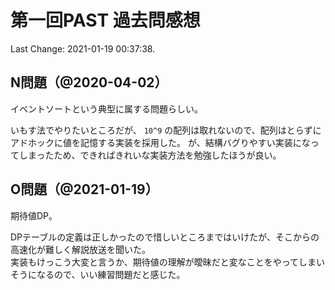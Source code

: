 # 第一回PAST 過去問感想

Last Change: 2021-01-19 00:37:38.

## N問題（@2020-04-02）

イベントソートという典型に属する問題らしい。

いもす法でやりたいところだが、 `10^9` の配列は取れないので、配列はとらずにアドホックに値を記憶する実装を採用した。
が、結構バグりやすい実装になってしまったため、できればきれいな実装方法を勉強したほうが良い。

## O問題（@2021-01-19）

期待値DP。

DPテーブルの定義は正しかったので惜しいところまではいけたが、そこからの高速化が難しく解説放送を聞いた。  
実装もけっこう大変と言うか、期待値の理解が曖昧だと変なことをやってしまいそうになるので、いい練習問題だと感じた。

